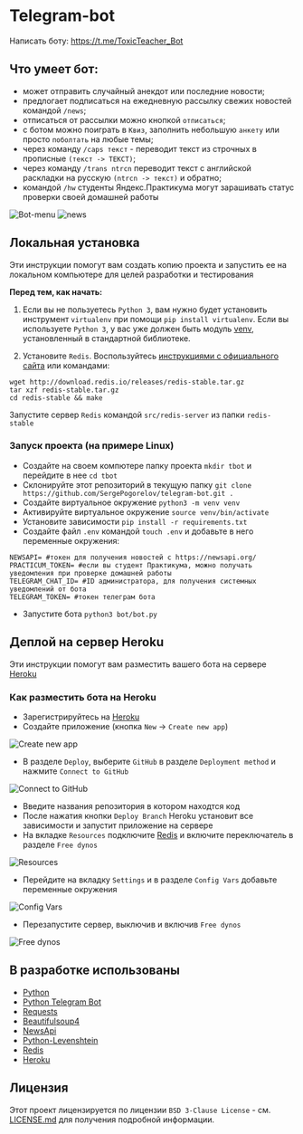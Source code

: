 # Telegram-bot
Написать боту: https://t.me/ToxicTeacher_Bot

## Что умеет бот:
* может отправить случайный анекдот или последние новости;
* предлогает подписаться на ежедневную рассылку свежих новостей командой `/news`;
* отписаться от рассылки можно кнопкой `отписаться`;
* с ботом можно поиграть в `Квиз`, заполнить небольшую `анкету` или просто `поболтать` на любые темы;
* через команду `/caps текст` - переводит текст из строчных в прописные `(текст -> ТЕКСТ)`;
* через команду `/trans ntrcn` переводит текст с английской раскладки на русскую `(ntrcn -> текст)` и обратно;
* командой `/hw` студенты Яндекс.Практикума могут зарашивать статус проверки своей домашней работы

![Bot-menu](https://i.imgur.com/q2VDdOC.png) ![news](https://i.imgur.com/DucFrec.png)

## Локальная установка
Эти инструкции помогут вам создать копию проекта и запустить ее на локальном компьютере для целей разработки и тестирования

**Перед тем, как начать:**
1. Если вы не пользуетесь `Python 3`, вам нужно будет установить инструмент `virtualenv` при помощи `pip install virtualenv`. 
Если вы используете `Python 3`, у вас уже должен быть модуль [venv](https://docs.python.org/3/library/venv.html), установленный в стандартной библиотеке.

2. Установите `Redis`. Воспользуйтесь [инструкциями с официального сайта](https://redis.io/download) или командами:
```
wget http://download.redis.io/releases/redis-stable.tar.gz
tar xzf redis-stable.tar.gz
cd redis-stable && make
```
Запустите сервер `Redis` командой `src/redis-server` из папки `redis-stable`

### Запуск проекта (на примере Linux)

- Создайте на своем компютере папку проекта `mkdir tbot` и перейдите в нее `cd tbot`
- Склонируйте этот репозиторий в текущую папку `git clone https://github.com/SergePogorelov/telegram-bot.git .`
- Создайте виртуальное окружение `python3 -m venv venv`
- Активируйте виртуальное окружение `source venv/bin/activate`
- Установите зависимости `pip install -r requirements.txt`
- Создайте файл `.env` командой `touch .env` и добавьте в него переменные окружения:
```
NEWSAPI= #токен для получения новостей с https://newsapi.org/
PRACTICUM_TOKEN= #если вы студент Практикума, можно получать уведомления при проверке домашней работы
TELEGRAM_CHAT_ID= #ID администратора, для получения системных уведомлений от бота 
TELEGRAM_TOKEN= #токен телеграм бота
```
- Запустите бота `python3 bot/bot.py`


## Деплой на сервер Heroku
Эти инструкции помогут вам разместить вашего бота на сервере [Heroku](https://heroku.com)

### Как разместить бота на Heroku
- Зарегистрируйтесь на [Heroku](https://heroku.com)
- Создайте приложение (кнопка `New` → `Create new app`)

![Create new app](https://i.imgur.com/BQvCoS5.png)

- В разделе `Deploy`, выберите `GitHub` в разделе `Deployment method` и нажмите `Connect to GitHub`

![Connect to GitHub](https://i.imgur.com/TJ9sJN5.png)

- Введите названия репозитория в котором находтся код
- После нажатия кнопки `Deploy Branch` Heroku установит все зависимости и запустит приложение на сервере
- На вкладке `Resources` подключите [Redis](https://devcenter.heroku.com/articles/heroku-redis) и включите переключатель в разделе `Free dynos`

![Resources](https://i.imgur.com/Byi3UUd.png)

- Перейдите на вкладку `Settings` и в разделе `Config Vars` добавьте переменные окружения

![Config Vars](https://i.imgur.com/FMhDvYH.png)

- Перезапустите сервер, выключив и включив `Free dynos`

![Free dynos](https://i.imgur.com/BQBReQO.png)


## В разработке использованы

- [Python](https://www.python.org/)
- [Python Telegram Bot](https://github.com/python-telegram-bot/python-telegram-bot)
- [Requests](https://requests.readthedocs.io/en/master/)
- [Beautifulsoup4](https://pypi.org/project/beautifulsoup4/)
- [NewsApi](https://newsapi.org/)
- [Python-Levenshtein](https://pypi.org/project/python-Levenshtein/)
- [Redis](https://redis.io/)
- [Heroku](https://heroku.com)

## Лицензия
Этот проект лицензируется по лицензии `BSD 3-Clause License` - см. [LICENSE.md](https://github.com/SergePogorelov/telegram-bot/blob/master/LICENSE) для получения подробной информации.
